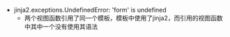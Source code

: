 

- jinja2.exceptions.UndefinedError: 'form' is undefined
  - 两个视图函数引用了同一个模板，模板中使用了jinja2，而引用的视图函数中其中一个没有使用其语法
